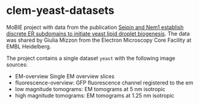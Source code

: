 # clem-yeast-datasets

MoBIE project with data from the publication
[Seipin and Nem1 establish discrete ER subdomains to initiate yeast lipid droplet biogenesis](https://doi.org/10.1083/jcb.201910177).
The data was shared by Giulia Mizzon from the Electron Microscopy Core Facility at EMBL Heidelberg.

The project contains a single dataset `yeast` with the following image sources:
- EM-overview Single EM overview slices
- fluorescence-overview: GFP fluorescence channel registered to the em
- low magnitude tomograms: EM tomograms at 5 nm isotropic
- high magnitude tomograms: EM tomograms at 1.25 nm isotropic

